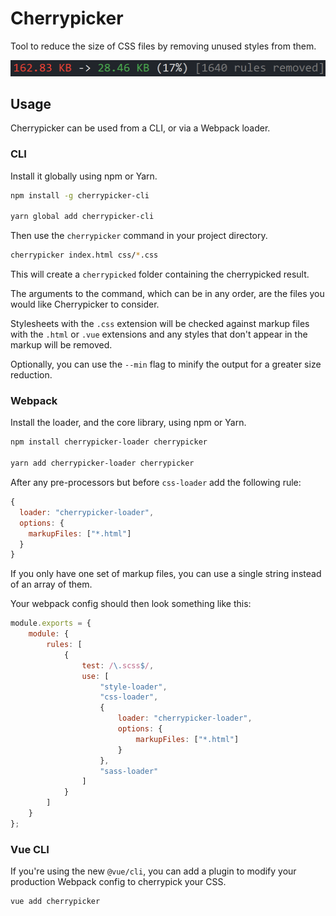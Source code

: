 # Cherrypicker

Tool to reduce the size of CSS files by removing unused styles from them.

![CLI Example](packages/cherrypicker-cli/cli.png)

## Usage
Cherrypicker can be used from a CLI, or via a Webpack loader.

### CLI
Install it globally using npm or Yarn.
```bash
npm install -g cherrypicker-cli

yarn global add cherrypicker-cli
```

Then use the `cherrypicker` command in your project directory.

```bash
cherrypicker index.html css/*.css
```

This will create a `cherrypicked` folder containing the cherrypicked result.

The arguments to the command, which can be in any order, are the files you would like Cherrypicker to consider.

Stylesheets with the `.css` extension will be checked against markup files with the `.html` or `.vue` extensions and any styles that don't appear in the markup will be removed.

Optionally, you can use the `--min` flag to minify the output for a greater size reduction.

### Webpack
Install the loader, and the core library, using npm or Yarn.
```bash
npm install cherrypicker-loader cherrypicker

yarn add cherrypicker-loader cherrypicker
```

After any pre-processors but before `css-loader` add the following rule:
```js
{
  loader: "cherrypicker-loader",
  options: {
    markupFiles: ["*.html"]
  }
}
```

If you only have one set of markup files, you can use a single string instead of an array of them.

Your webpack config should then look something like this:
```js
module.exports = {
    module: {
        rules: [
            {
                test: /\.scss$/,
                use: [
                    "style-loader",
                    "css-loader",
                    {
                        loader: "cherrypicker-loader",
                        options: {
                            markupFiles: ["*.html"]
                        }
                    },
                    "sass-loader"
                ]
            }
        ]
    }
};
```

### Vue CLI
If you're using the new `@vue/cli`, you can add a plugin to modify your production Webpack config to cherrypick your CSS.

```bash
vue add cherrypicker
```